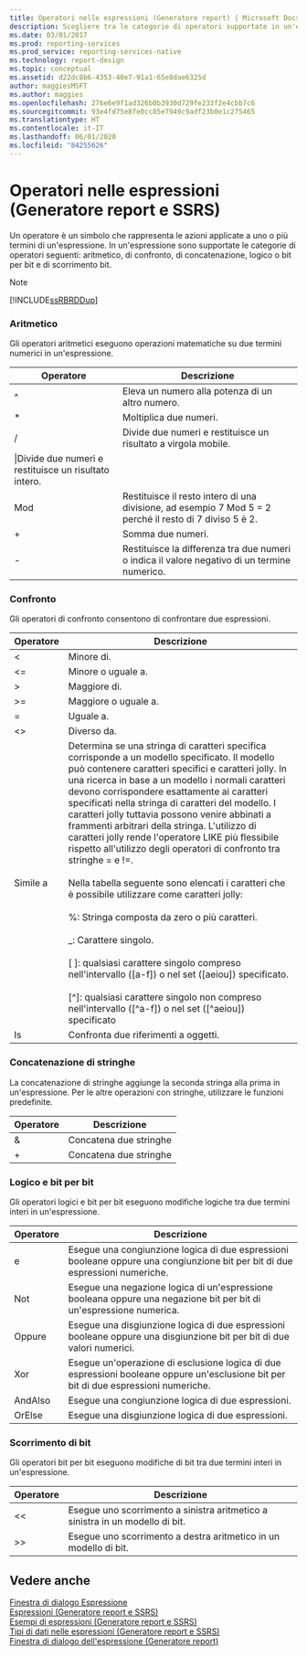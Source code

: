 ```yaml
---
title: Operatori nelle espressioni (Generatore report) | Microsoft Docs
description: Scegliere tra le categorie di operatori supportate in un'espressione per rappresentare le azioni applicate ai termini in un'espressione in Generatore report.
ms.date: 03/01/2017
ms.prod: reporting-services
ms.prod_service: reporting-services-native
ms.technology: report-design
ms.topic: conceptual
ms.assetid: d22dc8b6-4353-40e7-91a1-65e8dae6325d
author: maggiesMSFT
ms.author: maggies
ms.openlocfilehash: 276e6e9f1ad326b0b3930d729fe233f2e4cbb7c6
ms.sourcegitcommit: 93e4fd75e8fe0cc85e7949c9adf23b0e1c275465
ms.translationtype: HT
ms.contentlocale: it-IT
ms.lasthandoff: 06/01/2020
ms.locfileid: "84255626"
---
```

# <a name="operators-in-expressions-report-builder-and-ssrs"></a>Operatori nelle espressioni (Generatore report e SSRS)
  Un operatore è un simbolo che rappresenta le azioni applicate a uno o più termini di un'espressione. In un'espressione sono supportate le categorie di operatori seguenti: aritmetico, di confronto, di concatenazione, logico o bit per bit e di scorrimento bit.  
  
> [!NOTE]  
>  [!INCLUDE[ssRBRDDup](../../includes/ssrbrddup-md.md)]  
  
### <a name="arithmetic"></a>Aritmetico  
 Gli operatori aritmetici eseguono operazioni matematiche su due termini numerici in un'espressione.  
  
|Operatore|Descrizione|  
|--------------|-----------------|  
|^|Eleva un numero alla potenza di un altro numero.|  
|*|Moltiplica due numeri.|  
|/|Divide due numeri e restituisce un risultato a virgola mobile.|  
|\|Divide due numeri e restituisce un risultato intero.|  
|Mod|Restituisce il resto intero di una divisione, ad esempio 7 Mod 5 = 2 perché il resto di 7 diviso 5 è 2.|  
|+|Somma due numeri.|  
|-|Restituisce la differenza tra due numeri o indica il valore negativo di un termine numerico.|  
  
### <a name="comparison"></a>Confronto  
 Gli operatori di confronto consentono di confrontare due espressioni.  
  
|Operatore|Descrizione|  
|--------------|-----------------|  
|<|Minore di.|  
|\<=|Minore o uguale a.|  
|>|Maggiore di.|  
|>=|Maggiore o uguale a.|  
|=|Uguale a.|  
|<>|Diverso da.|  
|Simile a|Determina se una stringa di caratteri specifica corrisponde a un modello specificato. Il modello può contenere caratteri specifici e caratteri jolly. In una ricerca in base a un modello i normali caratteri devono corrispondere esattamente ai caratteri specificati nella stringa di caratteri del modello. I caratteri jolly tuttavia possono venire abbinati a frammenti arbitrari della stringa. L'utilizzo di caratteri jolly rende l'operatore LIKE più flessibile rispetto all'utilizzo degli operatori di confronto tra stringhe = e !=.<br /><br /> Nella tabella seguente sono elencati i caratteri che è possibile utilizzare come caratteri jolly:<br /><br /> %: Stringa composta da zero o più caratteri.<br /><br /> _: Carattere singolo.<br /><br /> [ ]: qualsiasi carattere singolo compreso nell'intervallo ([a-f]) o nel set ([aeiou]) specificato.<br /><br /> [^]: qualsiasi carattere singolo non compreso nell'intervallo ([^a-f]) o nel set ([^aeiou]) specificato|  
|Is|Confronta due riferimenti a oggetti.|  
  
### <a name="string-concatenation"></a>Concatenazione di stringhe  
 La concatenazione di stringhe aggiunge la seconda stringa alla prima in un'espressione. Per le altre operazioni con stringhe, utilizzare le funzioni predefinite.  
  
|Operatore|Descrizione|  
|--------------|-----------------|  
|&|Concatena due stringhe|  
|+|Concatena due stringhe|  
  
### <a name="logical-and-bitwise"></a>Logico e bit per bit  
 Gli operatori logici e bit per bit eseguono modifiche logiche tra due termini interi in un'espressione.  
  
|Operatore|Descrizione|  
|--------------|-----------------|  
|e|Esegue una congiunzione logica di due espressioni booleane oppure una congiunzione bit per bit di due espressioni numeriche.|  
|Not|Esegue una negazione logica di un'espressione booleana oppure una negazione bit per bit di un'espressione numerica.|  
|Oppure|Esegue una disgiunzione logica di due espressioni booleane oppure una disgiunzione bit per bit di due valori numerici.|  
|Xor|Esegue un'operazione di esclusione logica di due espressioni booleane oppure un'esclusione bit per bit di due espressioni numeriche.|  
|AndAlso|Esegue una congiunzione logica di due espressioni.|  
|OrElse|Esegue una disgiunzione logica di due espressioni.|  
  
### <a name="bit-shift"></a>Scorrimento di bit  
 Gli operatori bit per bit eseguono modifiche di bit tra due termini interi in un'espressione.  
  
|Operatore|Descrizione|  
|--------------|-----------------|  
|<\<|Esegue uno scorrimento a sinistra aritmetico a sinistra in un modello di bit.|  
|>>|Esegue uno scorrimento a destra aritmetico in un modello di bit.|  
  
## <a name="see-also"></a>Vedere anche  
 [Finestra di dialogo Espressione](https://msdn.microsoft.com/library/e6c74ccb-4594-4d4f-b958-618d710e34eb)   
 [Espressioni &#40;Generatore report e SSRS&#41;](../../reporting-services/report-design/expressions-report-builder-and-ssrs.md)   
 [Esempi di espressioni &#40;Generatore report e SSRS&#41;](../../reporting-services/report-design/expression-examples-report-builder-and-ssrs.md)   
 [Tipi di dati nelle espressioni &#40;Generatore report e SSRS&#41;](../../reporting-services/report-design/data-types-in-expressions-report-builder-and-ssrs.md)   
 [Finestra di dialogo dell'espressione &#40;Generatore report&#41;](https://msdn.microsoft.com/library/e89c4d97-5d41-4b55-8695-79329edac15d)  
  
  
